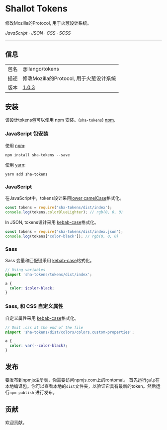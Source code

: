 # Shallot Tokens

修改Mozilla的Protocol, 用于火葱设计系统。

<em>JavaScript · JSON · CSS · SCSS</em>

---

## 信息

<table>
<tr>
<td>包名</td><td>@llango/tokens</td>
</tr>
<tr>
<td>描述</td>
<td>修改Mozilla的Protocol, 用于火葱设计系统</td>
</tr>
<tr>
<td>版本</td>
<td><a href="https://github.com/llango/sha-tokens/blob/master/CHANGELOG.md">1.0.3</a></td>
</tr>
</table>

## 安装

该设计tokens包可以使用 npm 安装。(`sha-tokens`) [npm](https://www.npmjs.com/package/sha-tokens).


### JavaScript 包安装

使用 [npm](https://www.npmjs.com/):

```
npm install sha-tokens --save
```

使用 [yarn](https://yarnpkg.com/en/):

```
yarn add sha-tokens
```

### JavaScript

在JavaScript中，tokens设计采用[lower camelCase](http://wiki.c2.com/?CamelCase)格式化。

```js
const tokens = require('sha-tokens/dist/index');
console.log(tokens.colorBlueLighter); // rgb(0, 0, 0)
```

In JSON, tokens设计采用 [kebab-case](http://wiki.c2.com/?KebabCase)格式化。

```js
const tokens = require('sha-tokens/dist/index.json');
console.log(tokens['color-black']); // rgb(0, 0, 0)
```

### Sass

Sass 变量和匹配键采用 [kebab-case](http://wiki.c2.com/?KebabCase)格式化。

```scss
// Using variables
@import 'sha-tokens/tokens/dist/index';

a {
  color: $color-black;
}
```

### Sass, 和 CSS 自定义属性

自定义属性采用 [kebab-case](http://wiki.c2.com/?KebabCase)格式化。

```scss
// Omit .css at the end of the file
@import 'sha-tokens/dist/colors/colors.custom-properties';

a {
  color: var(--color-black);
}
```

## 发布

要发布到npmjs注册表，你需要访问npmjs.com上的rontomai。 首先运行`gulp`在本地编译包。你可以查看本地的`dist`文件夹，以验证它具有最新的token。然后运行`npm publish` 进行发布。

## 贡献

欢迎贡献。

